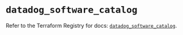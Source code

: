 # `datadog_software_catalog`

Refer to the Terraform Registry for docs: [`datadog_software_catalog`](https://registry.terraform.io/providers/datadog/datadog/3.70.0/docs/resources/software_catalog).

